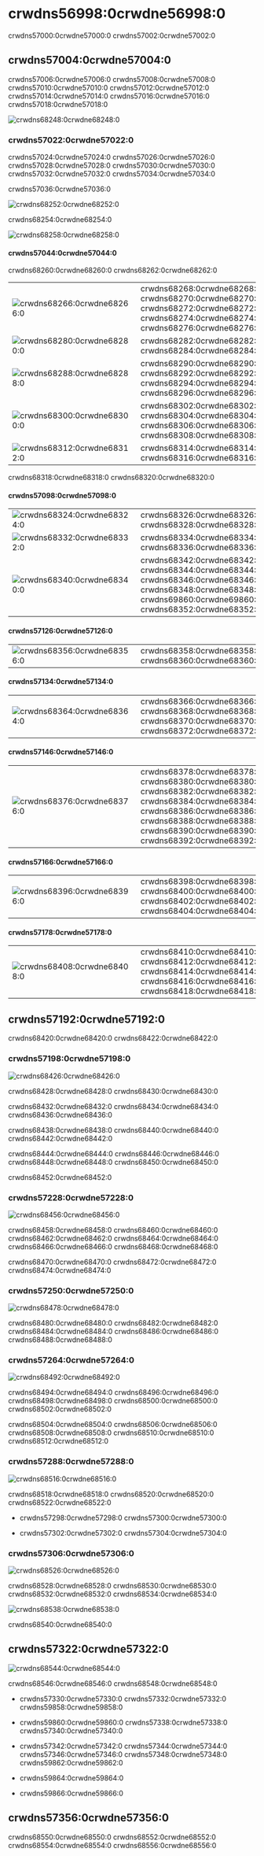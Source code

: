 # crwdns56998:0crwdne56998:0

crwdns57000:0crwdne57000:0  crwdns57002:0crwdne57002:0

## crwdns57004:0crwdne57004:0

crwdns57006:0crwdne57006:0 crwdns57008:0crwdne57008:0 crwdns57010:0crwdne57010:0 crwdns57012:0crwdne57012:0 crwdns57014:0crwdne57014:0 crwdns57016:0crwdne57016:0 crwdns57018:0crwdne57018:0

![crwdns68248:0crwdne68248:0](crwdns68246:0crwdne68246:0)

### crwdns57022:0crwdne57022:0

crwdns57024:0crwdne57024:0 crwdns57026:0crwdne57026:0 crwdns57028:0crwdne57028:0 crwdns57030:0crwdne57030:0 crwdns57032:0crwdne57032:0 crwdns57034:0crwdne57034:0

crwdns57036:0crwdne57036:0

![crwdns68252:0crwdne68252:0](crwdns68250:0crwdne68250:0)

crwdns68254:0crwdne68254:0

![crwdns68258:0crwdne68258:0](crwdns68256:0crwdne68256:0)

#### crwdns57044:0crwdne57044:0

crwdns68260:0crwdne68260:0  crwdns68262:0crwdne68262:0

|                                                           |                                                                                                                                            |
| --------------------------------------------------------- | ------------------------------------------------------------------------------------------------------------------------------------------ |
| ![crwdns68266:0crwdne68266:0](crwdns68264:0crwdne68264:0) | crwdns68268:0crwdne68268:0  crwdns68270:0crwdne68270:0  crwdns68272:0crwdne68272:0  crwdns68274:0crwdne68274:0  crwdns68276:0crwdne68276:0 |
| ![crwdns68280:0crwdne68280:0](crwdns68278:0crwdne68278:0) | crwdns68282:0crwdne68282:0  crwdns68284:0crwdne68284:0                                                                                     |
| ![crwdns68288:0crwdne68288:0](crwdns68286:0crwdne68286:0) | crwdns68290:0crwdne68290:0  crwdns68292:0crwdne68292:0  crwdns68294:0crwdne68294:0  crwdns68296:0crwdne68296:0                             |
| ![crwdns68300:0crwdne68300:0](crwdns68298:0crwdne68298:0) | crwdns68302:0crwdne68302:0  crwdns68304:0crwdne68304:0  crwdns68306:0crwdne68306:0  crwdns68308:0crwdne68308:0                             |
| ![crwdns68312:0crwdne68312:0](crwdns68310:0crwdne68310:0) | crwdns68314:0crwdne68314:0  crwdns68316:0crwdne68316:0                                                                                     |

crwdns68318:0crwdne68318:0  crwdns68320:0crwdne68320:0

#### crwdns57098:0crwdne57098:0

|                                                           |                                                                                                                                                                       |
| --------------------------------------------------------- | --------------------------------------------------------------------------------------------------------------------------------------------------------------------- |
| ![crwdns68324:0crwdne68324:0](crwdns68322:0crwdne68322:0) | crwdns68326:0crwdne68326:0  crwdns68328:0crwdne68328:0                                                                                                                |
| ![crwdns68332:0crwdne68332:0](crwdns68330:0crwdne68330:0) | crwdns68334:0crwdne68334:0  crwdns68336:0crwdne68336:0                                                                                                                |
| ![crwdns68340:0crwdne68340:0](crwdns68338:0crwdne68338:0) | crwdns68342:0crwdne68342:0  crwdns68344:0crwdne68344:0  crwdns68346:0crwdne68346:0  crwdns68348:0crwdne68348:0 crwdns69860:0crwdne69860:0  crwdns68352:0crwdne68352:0 |

#### crwdns57126:0crwdne57126:0

|                                                           |                                                        |
| --------------------------------------------------------- | ------------------------------------------------------ |
| ![crwdns68356:0crwdne68356:0](crwdns68354:0crwdne68354:0) | crwdns68358:0crwdne68358:0  crwdns68360:0crwdne68360:0 |

#### crwdns57134:0crwdne57134:0

|                                                           |                                                                                                                |
| --------------------------------------------------------- | -------------------------------------------------------------------------------------------------------------- |
| ![crwdns68364:0crwdne68364:0](crwdns68362:0crwdne68362:0) | crwdns68366:0crwdne68366:0  crwdns68368:0crwdne68368:0  crwdns68370:0crwdne68370:0  crwdns68372:0crwdne68372:0 |

#### crwdns57146:0crwdne57146:0

|                                                           |                                                                                                                                                                                                                                 |
| --------------------------------------------------------- | ------------------------------------------------------------------------------------------------------------------------------------------------------------------------------------------------------------------------------- |
| ![crwdns68376:0crwdne68376:0](crwdns68374:0crwdne68374:0) | crwdns68378:0crwdne68378:0  crwdns68380:0crwdne68380:0  crwdns68382:0crwdne68382:0  crwdns68384:0crwdne68384:0  crwdns68386:0crwdne68386:0   crwdns68388:0crwdne68388:0  crwdns68390:0crwdne68390:0  crwdns68392:0crwdne68392:0 |

#### crwdns57166:0crwdne57166:0

|                                                           |                                                                                                               |
| --------------------------------------------------------- | ------------------------------------------------------------------------------------------------------------- |
| ![crwdns68396:0crwdne68396:0](crwdns68394:0crwdne68394:0) | crwdns68398:0crwdne68398:0  crwdns68400:0crwdne68400:0 crwdns68402:0crwdne68402:0  crwdns68404:0crwdne68404:0 |

#### crwdns57178:0crwdne57178:0

|                                                           |                                                                                                                                        |
| --------------------------------------------------------- | -------------------------------------------------------------------------------------------------------------------------------------- |
| ![crwdns68408:0crwdne68408:0](crwdns68406:0crwdne68406:0) | crwdns68410:0crwdne68410:0 crwdns68412:0crwdne68412:0 crwdns68414:0crwdne68414:0 crwdns68416:0crwdne68416:0 crwdns68418:0crwdne68418:0 |

## crwdns57192:0crwdne57192:0

crwdns68420:0crwdne68420:0  crwdns68422:0crwdne68422:0

### crwdns57198:0crwdne57198:0

![crwdns68426:0crwdne68426:0](crwdns68424:0crwdne68424:0)

crwdns68428:0crwdne68428:0 crwdns68430:0crwdne68430:0

crwdns68432:0crwdne68432:0 crwdns68434:0crwdne68434:0 crwdns68436:0crwdne68436:0

crwdns68438:0crwdne68438:0  crwdns68440:0crwdne68440:0  crwdns68442:0crwdne68442:0

crwdns68444:0crwdne68444:0  crwdns68446:0crwdne68446:0  crwdns68448:0crwdne68448:0  crwdns68450:0crwdne68450:0

crwdns68452:0crwdne68452:0

### crwdns57228:0crwdne57228:0

![crwdns68456:0crwdne68456:0](crwdns68454:0crwdne68454:0)

crwdns68458:0crwdne68458:0 crwdns68460:0crwdne68460:0 crwdns68462:0crwdne68462:0 crwdns68464:0crwdne68464:0 crwdns68466:0crwdne68466:0 crwdns68468:0crwdne68468:0

crwdns68470:0crwdne68470:0 crwdns68472:0crwdne68472:0  crwdns68474:0crwdne68474:0

### crwdns57250:0crwdne57250:0

![crwdns68478:0crwdne68478:0](crwdns68476:0crwdne68476:0)

crwdns68480:0crwdne68480:0  crwdns68482:0crwdne68482:0  crwdns68484:0crwdne68484:0  crwdns68486:0crwdne68486:0  crwdns68488:0crwdne68488:0

### crwdns57264:0crwdne57264:0

![crwdns68492:0crwdne68492:0](crwdns68490:0crwdne68490:0)

crwdns68494:0crwdne68494:0  crwdns68496:0crwdne68496:0  crwdns68498:0crwdne68498:0  crwdns68500:0crwdne68500:0  crwdns68502:0crwdne68502:0

crwdns68504:0crwdne68504:0  crwdns68506:0crwdne68506:0  crwdns68508:0crwdne68508:0  crwdns68510:0crwdne68510:0  crwdns68512:0crwdne68512:0

### crwdns57288:0crwdne57288:0

![crwdns68516:0crwdne68516:0](crwdns68514:0crwdne68514:0)

crwdns68518:0crwdne68518:0  crwdns68520:0crwdne68520:0 crwdns68522:0crwdne68522:0

* crwdns57298:0crwdne57298:0 crwdns57300:0crwdne57300:0

* crwdns57302:0crwdne57302:0 crwdns57304:0crwdne57304:0

### crwdns57306:0crwdne57306:0

![crwdns68526:0crwdne68526:0](crwdns68524:0crwdne68524:0)

crwdns68528:0crwdne68528:0  crwdns68530:0crwdne68530:0  crwdns68532:0crwdne68532:0  crwdns68534:0crwdne68534:0

![crwdns68538:0crwdne68538:0](crwdns68536:0crwdne68536:0)

crwdns68540:0crwdne68540:0

## crwdns57322:0crwdne57322:0

![crwdns68544:0crwdne68544:0](crwdns68542:0crwdne68542:0)

crwdns68546:0crwdne68546:0  crwdns68548:0crwdne68548:0

* crwdns57330:0crwdne57330:0  crwdns57332:0crwdne57332:0  crwdns59858:0crwdne59858:0

* crwdns59860:0crwdne59860:0  crwdns57338:0crwdne57338:0  crwdns57340:0crwdne57340:0

* crwdns57342:0crwdne57342:0  crwdns57344:0crwdne57344:0  crwdns57346:0crwdne57346:0  crwdns57348:0crwdne57348:0  crwdns59862:0crwdne59862:0

* crwdns59864:0crwdne59864:0

* crwdns59866:0crwdne59866:0

## crwdns57356:0crwdne57356:0

crwdns68550:0crwdne68550:0 crwdns68552:0crwdne68552:0 crwdns68554:0crwdne68554:0 crwdns68556:0crwdne68556:0
